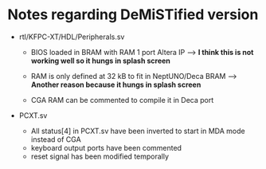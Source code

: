 # Notes regarding DeMiSTified version

* rtl/KFPC-XT/HDL/Peripherals.sv

  * BIOS loaded in BRAM with RAM 1 port Altera IP  --> **I think this is not working well so it hungs in splash screen**

  * RAM is only defined at 32 kB to fit in NeptUNO/Deca BRAM  --> **Another reason because it  hungs in splash screen**

  * CGA RAM can be commented to compile it in Deca port

* PCXT.sv    
  * All status[4] in PCXT.sv have been inverted to start in MDA mode instead of CGA
  * keyboard output ports have been commented
  * reset signal has been modified temporally